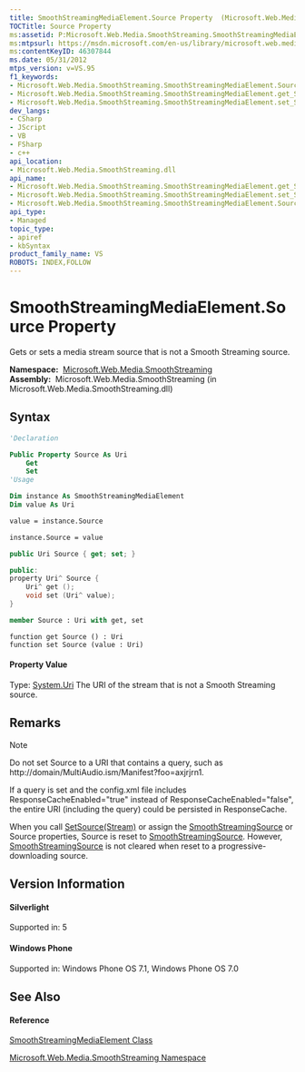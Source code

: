 ```yaml
---
title: SmoothStreamingMediaElement.Source Property  (Microsoft.Web.Media.SmoothStreaming)
TOCTitle: Source Property
ms:assetid: P:Microsoft.Web.Media.SmoothStreaming.SmoothStreamingMediaElement.Source
ms:mtpsurl: https://msdn.microsoft.com/en-us/library/microsoft.web.media.smoothstreaming.smoothstreamingmediaelement.source(v=VS.95)
ms:contentKeyID: 46307844
ms.date: 05/31/2012
mtps_version: v=VS.95
f1_keywords:
- Microsoft.Web.Media.SmoothStreaming.SmoothStreamingMediaElement.Source
- Microsoft.Web.Media.SmoothStreaming.SmoothStreamingMediaElement.get_Source
- Microsoft.Web.Media.SmoothStreaming.SmoothStreamingMediaElement.set_Source
dev_langs:
- CSharp
- JScript
- VB
- FSharp
- c++
api_location:
- Microsoft.Web.Media.SmoothStreaming.dll
api_name:
- Microsoft.Web.Media.SmoothStreaming.SmoothStreamingMediaElement.get_Source
- Microsoft.Web.Media.SmoothStreaming.SmoothStreamingMediaElement.set_Source
- Microsoft.Web.Media.SmoothStreaming.SmoothStreamingMediaElement.Source
api_type:
- Managed
topic_type:
- apiref
- kbSyntax
product_family_name: VS
ROBOTS: INDEX,FOLLOW
---
```


# SmoothStreamingMediaElement.Source Property

Gets or sets a media stream source that is not a Smooth Streaming source.

**Namespace:**  [Microsoft.Web.Media.SmoothStreaming](microsoft-web-media-smoothstreaming-namespace_1.md)  
**Assembly:**  Microsoft.Web.Media.SmoothStreaming (in Microsoft.Web.Media.SmoothStreaming.dll)

## Syntax

``` vb
'Declaration

Public Property Source As Uri
    Get
    Set
'Usage

Dim instance As SmoothStreamingMediaElement
Dim value As Uri

value = instance.Source

instance.Source = value
```

``` csharp
public Uri Source { get; set; }
```

``` c++
public:
property Uri^ Source {
    Uri^ get ();
    void set (Uri^ value);
}
```

``` fsharp
member Source : Uri with get, set
```

``` jscript
function get Source () : Uri
function set Source (value : Uri)
```

#### Property Value

Type: [System.Uri](https://msdn.microsoft.com/en-us/library/txt7706a\(v=vs.95\))  
The URI of the stream that is not a Smooth Streaming source.

## Remarks

> [!NOTE]  
> <p>Do not set Source to a URI that contains a query, such as http://domain/MultiAudio.ism/Manifest?foo=axjrjrn1.</p>
> <p>If a query is set and the config.xml file includes ResponseCacheEnabled=&quot;true&quot; instead of ResponseCacheEnabled=&quot;false&quot;, the entire URI (including the query) could be persisted in ResponseCache.</p>

When you call [SetSource(Stream)](smoothstreamingmediaelement-setsource-method-microsoft-web-media-smoothstreaming_1.md) or assign the [SmoothStreamingSource](smoothstreamingmediaelement-smoothstreamingsource-property-microsoft-web-media-smoothstreaming_1.md) or Source properties, Source is reset to [SmoothStreamingSource](smoothstreamingmediaelement-smoothstreamingsource-property-microsoft-web-media-smoothstreaming_1.md). However, [SmoothStreamingSource](smoothstreamingmediaelement-smoothstreamingsource-property-microsoft-web-media-smoothstreaming_1.md) is not cleared when reset to a progressive-downloading source.

## Version Information

#### Silverlight

Supported in: 5  

#### Windows Phone

Supported in: Windows Phone OS 7.1, Windows Phone OS 7.0  

## See Also

#### Reference

[SmoothStreamingMediaElement Class](smoothstreamingmediaelement-class-microsoft-web-media-smoothstreaming_1.md)

[Microsoft.Web.Media.SmoothStreaming Namespace](microsoft-web-media-smoothstreaming-namespace_1.md)

